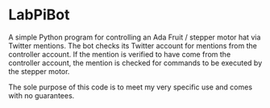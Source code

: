 # LabPiBot

A simple Python program for controlling an Ada Fruit / stepper motor hat via Twitter mentions.  The bot checks its Twitter account for mentions from the controller account.  If the mention is verified to have come from the controller account, the mention is checked for commands to be executed by the stepper motor.

The sole purpose of this code is to meet my very specific use and comes with no guarantees.
